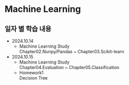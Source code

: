 Machine Learning
=============

일자 별 학습 내용
-------------
- 2024.10.14   
    - Machine Learning Study   
    Chapter02.Nunpy/Pandas ~ Chapter03.Scikit-learn   
- 2024.10.15   
    - Machine Learning Study   
    Chapter04.Evaluation ~ Chapter05.Classification   
    - Homework1   
    Decision Tree   